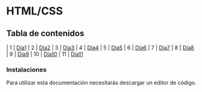 # HTML/CSS


## Tabla de contenidos
| 1 | [Día1](Dia1) 
| 2 | [Día2](DIa2) 
| 3 | [Día3](Dia3)
| 4 | [Día4](Dia4)
| 5 | [Día5](Dia5)
| 6 | [Día6](Dia6)
| 7 | [Día7](Dia7)
| 8 | [Día8](Dia8)
| 9 | [Día9](Dia9)
| 10 | [Día10](Dia10)
| 11 | [Día11](Dia11)


### Instalaciones 
Para utilizar esta documentación necesitarás descargar un editor de código.



